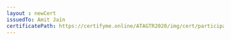 ```yaml
--- 
layout : newCert 
issuedTo: Amit Jain 
certificatePath: https://certifyme.online/ATAGTR2020/img/cert/participant/AmitJain_71ae3.png
--- 
```

